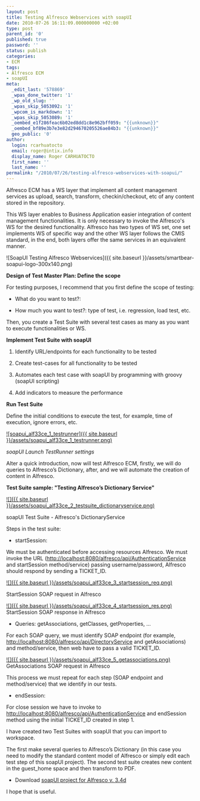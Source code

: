 ```yaml
---
layout: post
title: Testing Alfresco Webservices with soapUI
date: 2010-07-26 16:11:09.000000000 +02:00
type: post
parent_id: '0'
published: true
password: ''
status: publish
categories:
- ECM
tags:
- Alfresco ECM
- soapUI
meta:
  _edit_last: '578869'
  _wpas_done_twitter: '1'
  _wp_old_slug: ''
  _wpas_skip_5053092: '1'
  _wpcom_is_markdown: '1'
  _wpas_skip_5053089: '1'
  _oembed_e1f286feac6b02ed8dd1c8e962bff059: "{{unknown}}"
  _oembed_bf89e3b7e3e82d294670205526ae84b3: "{{unknown}}"
  geo_public: '0'
author:
  login: rcarhuatocto
  email: roger@intix.info
  display_name: Roger CARHUATOCTO
  first_name: ''
  last_name: ''
permalink: "/2010/07/26/testing-alfresco-webservices-with-soapui/"
---
```

Alfresco ECM has a WS layer that implement all content management services as upload, search, transform, checkin/checkout, etc of any content stored in the repository.

  


This WS layer enables to Business Application easier integration of content management functionalities. It is only necessary to invoke the Alfresco's WS for the desired functionality. Alfresco has two types of WS set, one set implements WS of specific way and the other WS layer follows the CMIS standard, in the end, both layers offer the same services in an equivalent manner.  
  
![SoapUI Testing Alfresco Webservices]({{ site.baseurl }}/assets/smartbear-soapui-logo-300x140.png)

  


  


 **Design of Test Master Plan: Define the scope**

  


For testing purposes, I recommend that you first define the scope of testing:

  


  

  * What do you want to test?:
  

  * How much you want to test?: type of test, i.e. regression, load test, etc.
  

  


Then, you create a Test Suite with several test cases as many as you want to execute functionalities or WS.

  


 **Implement Test Suite with soapUI**

  


  

  1. Identify URL/endpoints for each functionality to be tested
  

  2. Create test-cases for all functionality to be tested
  

  3. Automates each test case with soapUI by programming with groovy (soapUI scripting)
  

  4. Add indicators to measure the performance
  

  


 **Run Test Suite**

  


Define the initial conditions to execute the test, for example, time of execution, ignore errors, etc.

  


[![soapui_alf33ce_1_testrunner]({{ site.baseurl }}/assets/soapui_alf33ce_1_testrunner.png)](http://holisticsecurity.wordpress.com/2010/07/26/testing-alfresco-webservices-with-soapui/soapui_alf33ce_1_testrunner/)  
  
 _soapUI Launch TestRunner settings_

  


Alter a quick introduction, now will test Alfresco ECM, firstly, we will do queries to Alfresco’s Dictionary, after, and we will automate the creation of content in Alfresco.

  


 **Test Suite sample: "Testing Alfresco’s Dictionary Service"**

  


[![]({{ site.baseurl }}/assets/soapui_alf33ce_2_testsuite_dictionaryservice.png)](http://holisticsecurity.files.wordpress.com/2010/07/soapui_alf33ce_2_testsuite_dictionaryservice.png)  
  
soapUI Test Suite - Alfresco's DictionaryService

  


Steps in the test suite:

  


  

  * startSession:
  

  


We must be authenticated before accessing resources Alfresco. We must invoke the URL (<http://localhost:8080/alfresco/api/AuthenticationService> and startSession method/service) passing username/password, Alfresco should respond by sending a TICKET_ID.

  


[![]({{ site.baseurl }}/assets/soapui_alf33ce_3_startsession_req.png)](http://holisticsecurity.files.wordpress.com/2010/07/soapui_alf33ce_3_startsession_req.png)  
  
StartSession SOAP request in Alfresco

[![]({{ site.baseurl }}/assets/soapui_alf33ce_4_startsession_res.png)](http://holisticsecurity.files.wordpress.com/2010/07/soapui_alf33ce_4_startsession_res.png)  
StartSession SOAP response in Alfresco

  * Queries: getAssociations, getClasses, getProperties, …



For each SOAP query, we must identify SOAP endpoint (for example, <http://localhost:8080/alfresco/api/DirectoryService> and getAssociations) and method/service, then web have to pass a valid TICKET_ID.

[![]({{ site.baseurl }}/assets/soapui_alf33ce_5_getassociations.png)](http://holisticsecurity.files.wordpress.com/2010/07/soapui_alf33ce_5_getassociations.png)  
GetAssociations SOAP request in Alfresco

This process we must repeat for each step (SOAP endpoint and method/service) that we identify in our tests.

  * endSession:



For close session we have to invoke to <http://localhost:8080/alfresco/api/AuthenticationService> and endSession method using the initial TICKET_ID created in step 1.

I have created two Test Suites with soapUI that you can import to workspace.

The first make several queries to Alfresco’s Dictionary (in this case you need to modify the standard content model of Alfresco or simply edit each test step of this soapUI project). The second test suite creates new content in the guest_home space and then transform to PDF.

  * Download [soapUI project for Alfresco v. 3.4d](https://dl.dropboxusercontent.com/u/2961879/blog20111203_alf34_ws_rest_testing/alf34dce_ws_rest_soapui_prj.zip)



I hope that is useful.
